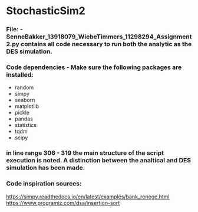 # StochasticSim2

### File: -SenneBakker_13918079_WiebeTimmers_11298294_Assignment2.py contains all code necessary to run both the analytic as the DES simulation. 

### Code dependencies - Make sure the following packages are installed:

- random
- simpy
- seaborn
- matplotlib
- pickle
- pandas
- statistics
- tqdm 
- scipy

### in line range 306 - 319 the main structure of the script execution is noted. A distinction between the analtical and DES simulation has been made. 

### Code inspiration sources:
https://simpy.readthedocs.io/en/latest/examples/bank_renege.html
https://www.programiz.com/dsa/insertion-sort
